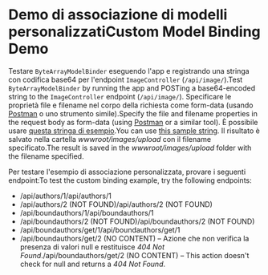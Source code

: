 # <a name="custom-model-binding-demo"></a><span data-ttu-id="4b5f1-101">Demo di associazione di modelli personalizzati</span><span class="sxs-lookup"><span data-stu-id="4b5f1-101">Custom Model Binding Demo</span></span>

<span data-ttu-id="4b5f1-102">Testare `ByteArrayModelBinder` eseguendo l'app e registrando una stringa con codifica base64 per l'endpoint `ImageController` (`/api/image/`).</span><span class="sxs-lookup"><span data-stu-id="4b5f1-102">Test `ByteArrayModelBinder` by running the app and POSTing a base64-encoded string to the `ImageController` endpoint (`/api/image/`).</span></span> <span data-ttu-id="4b5f1-103">Specificare le proprietà file e filename nel corpo della richiesta come form-data (usando [Postman](https://www.getpostman.com/) o uno strumento simile).</span><span class="sxs-lookup"><span data-stu-id="4b5f1-103">Specify the file and filename properties in the request body as form-data (using [Postman](https://www.getpostman.com/) or a similar tool).</span></span> <span data-ttu-id="4b5f1-104">È possibile usare [questa stringa di esempio](Base64String.txt).</span><span class="sxs-lookup"><span data-stu-id="4b5f1-104">You can use [this sample string](Base64String.txt).</span></span> <span data-ttu-id="4b5f1-105">Il risultato è salvato nella cartella *wwwroot/images/upload* con il filename specificato.</span><span class="sxs-lookup"><span data-stu-id="4b5f1-105">The result is saved in the *wwwroot/images/upload* folder with the filename specified.</span></span>

<span data-ttu-id="4b5f1-106">Per testare l'esempio di associazione personalizzata, provare i seguenti endpoint:</span><span class="sxs-lookup"><span data-stu-id="4b5f1-106">To test the custom binding example, try the following endpoints:</span></span>

* <span data-ttu-id="4b5f1-107">/api/authors/1</span><span class="sxs-lookup"><span data-stu-id="4b5f1-107">/api/authors/1</span></span>
* <span data-ttu-id="4b5f1-108">/api/authors/2 (NOT FOUND)</span><span class="sxs-lookup"><span data-stu-id="4b5f1-108">/api/authors/2 (NOT FOUND)</span></span>
* <span data-ttu-id="4b5f1-109">/api/boundauthors/1</span><span class="sxs-lookup"><span data-stu-id="4b5f1-109">/api/boundauthors/1</span></span>
* <span data-ttu-id="4b5f1-110">/api/boundauthors/2 (NOT FOUND)</span><span class="sxs-lookup"><span data-stu-id="4b5f1-110">/api/boundauthors/2 (NOT FOUND)</span></span>
* <span data-ttu-id="4b5f1-111">/api/boundauthors/get/1</span><span class="sxs-lookup"><span data-stu-id="4b5f1-111">/api/boundauthors/get/1</span></span>
* <span data-ttu-id="4b5f1-112">/api/boundauthors/get/2 (NO CONTENT) &ndash; Azione che non verifica la presenza di valori null e restituisce *404 Not Found*.</span><span class="sxs-lookup"><span data-stu-id="4b5f1-112">/api/boundauthors/get/2 (NO CONTENT) &ndash; This action doesn't check for null and returns a *404 Not Found*.</span></span>
